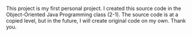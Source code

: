 This project is my first personal project. I created this source code in the Object-Oriented Java Programming class (2-1).
The source code is at a copied level, but in the future, I will create original code on my own. Thank you.
